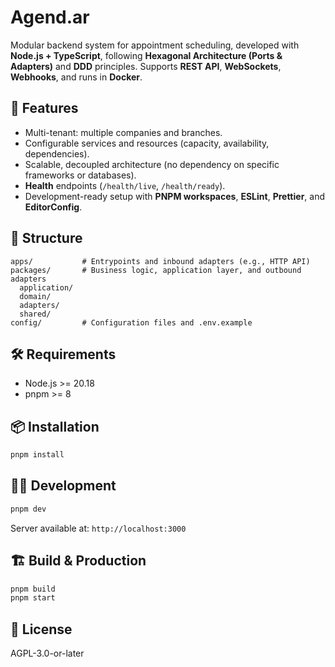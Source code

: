 # Agend.ar

Modular backend system for appointment scheduling, developed with **Node.js + TypeScript**, following **Hexagonal Architecture (Ports & Adapters)** and **DDD** principles.
Supports **REST API**, **WebSockets**, **Webhooks**, and runs in **Docker**.

## 🚀 Features

- Multi-tenant: multiple companies and branches.
- Configurable services and resources (capacity, availability, dependencies).
- Scalable, decoupled architecture (no dependency on specific frameworks or databases).
- **Health** endpoints (`/health/live`, `/health/ready`).
- Development-ready setup with **PNPM workspaces**, **ESLint**, **Prettier**, and **EditorConfig**.

## 📂 Structure

```
apps/           # Entrypoints and inbound adapters (e.g., HTTP API)
packages/       # Business logic, application layer, and outbound adapters
  application/
  domain/
  adapters/
  shared/
config/         # Configuration files and .env.example
```

## 🛠 Requirements

- Node.js >= 20.18
- pnpm >= 8

## 📦 Installation

```bash
pnpm install
```

## 🧑‍💻 Development

```bash
pnpm dev
```

Server available at: `http://localhost:3000`

## 🏗 Build & Production

```bash
pnpm build
pnpm start
```

## 📄 License

AGPL-3.0-or-later
